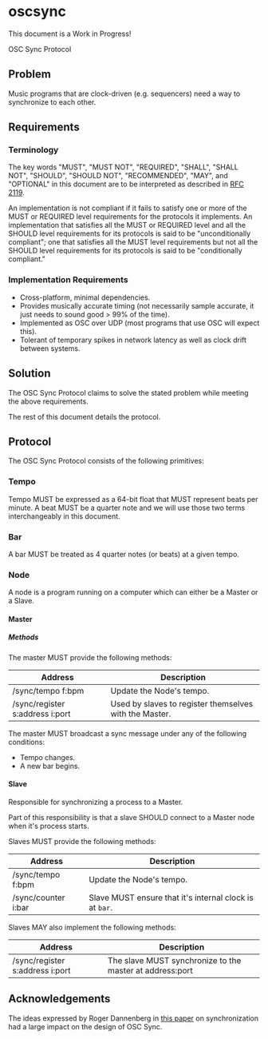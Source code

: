 # oscsync

This document is a Work in Progress!

OSC Sync Protocol

## Problem

Music programs that are clock-driven (e.g. sequencers) need a way to synchronize to each other.

## Requirements

### Terminology

The key words "MUST", "MUST NOT", "REQUIRED", "SHALL", "SHALL NOT",
"SHOULD", "SHOULD NOT", "RECOMMENDED", "MAY", and "OPTIONAL" in this
document are to be interpreted as described in [RFC 2119](https://www.ietf.org/rfc/rfc2119.txt).

An implementation is not compliant if it fails to satisfy one or more
of the MUST or REQUIRED level requirements for the protocols it
implements. An implementation that satisfies all the MUST or REQUIRED
level and all the SHOULD level requirements for its protocols is said
to be "unconditionally compliant"; one that satisfies all the MUST
level requirements but not all the SHOULD level requirements for its
protocols is said to be "conditionally compliant."

### Implementation Requirements

* Cross-platform, minimal dependencies.
* Provides musically accurate timing (not necessarily sample accurate, it just needs to sound good > 99% of the time).
* Implemented as OSC over UDP (most programs that use OSC will expect this).
* Tolerant of temporary spikes in network latency as well as clock drift between systems.

## Solution

The OSC Sync Protocol claims to solve the stated problem while meeting the above requirements.

The rest of this document details the protocol.

## Protocol

The OSC Sync Protocol consists of the following primitives:

### Tempo

Tempo MUST be expressed as a 64-bit float that MUST represent beats per minute. A beat MUST be a quarter note and we will use those two terms interchangeably in this document.

### Bar

A bar MUST be treated as 4 quarter notes (or beats) at a given tempo.

### Node

A node is a program running on a computer which can either be a Master or a Slave.

#### Master

##### Methods

The master MUST provide the following methods:

| Address                                         | Description
| ----------------------------------------------- | --------------------------------------
| /sync/tempo f:bpm                               | Update the Node's tempo.
| /sync/register s:address i:port                 | Used by slaves to register themselves with the Master.

The master MUST broadcast a sync message under any of the following conditions:

* Tempo changes.
* A new bar begins.

#### Slave

Responsible for synchronizing a process to a Master.

Part of this responsibility is that a slave SHOULD connect to a Master node when it's process starts.

Slaves MUST provide the following methods:

| Address                                         | Description
| ----------------------------------------------- | --------------------------------------
| /sync/tempo f:bpm                               | Update the Node's tempo.
| /sync/counter i:bar                             | Slave MUST ensure that it's internal clock is at `bar`.

Slaves MAY also implement the following methods:

| Address                                         | Description
| ----------------------------------------------- | --------------------------------------
| /sync/register s:address i:port                 | The slave MUST synchronize to the master at address:port

## Acknowledgements

The ideas expressed by Roger Dannenberg in [this paper](http://opensoundcontrol.org/files/dannenberg-clocksync.pdf) on synchronization had a large impact on the design of OSC Sync.
